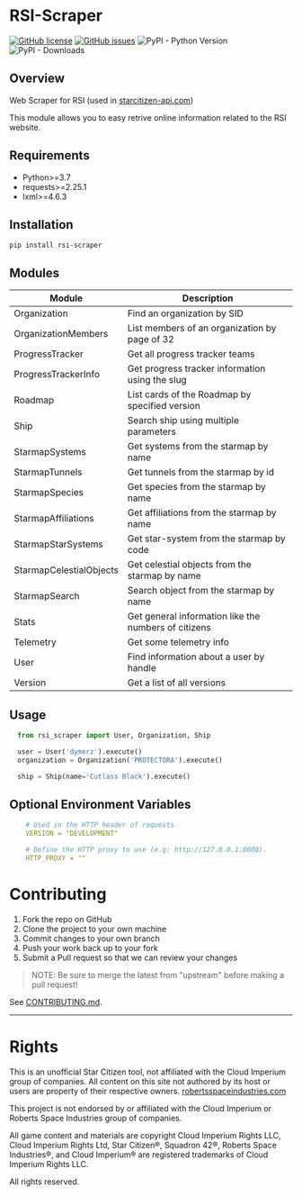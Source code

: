 # RSI-Scraper
[![GitHub license](https://img.shields.io/github/license/Dymerz/RSI-Scraper)](https://github.com/Dymerz/RSI-Scraper/blob/develop/LICENSE) [![GitHub issues](https://img.shields.io/github/issues/Dymerz/RSI-Scraper)](https://github.com/Dymerz/RSI-Scraper/issues) ![PyPI - Python Version](https://img.shields.io/pypi/pyversions/rsi-scraper) ![PyPI - Downloads](https://img.shields.io/pypi/dw/rsi-scraper)

## Overview

Web Scraper for RSI (used in [starcitizen-api.com](https://starcitizen-api.com))

This module allows you to easy retrive online information related to the RSI website.

## Requirements
- Python>=3.7
- requests>=2.25.1
- lxml>=4.6.3

## Installation
    pip install rsi-scraper

## Modules
 Module                  | Description   |
|-------------------------|---------------|
| Organization  | Find an organization by SID |
| OrganizationMembers   | List members of an organization by page of 32 |
| ProgressTracker   | Get all progress tracker teams |
| ProgressTrackerInfo   | Get progress tracker information using the slug |
| Roadmap   | List cards of the Roadmap by specified version |
| Ship  | Search ship using multiple parameters  |
| StarmapSystems    | Get systems from the starmap by name |
| StarmapTunnels    | Get tunnels from the starmap by id |
| StarmapSpecies    | Get species from the starmap by name |
| StarmapAffiliations   | Get affiliations from the starmap by name |
| StarmapStarSystems    | Get star-system from the starmap by code |
| StarmapCelestialObjects   | Get celestial objects from the starmap by name |
| StarmapSearch | Search object from the starmap by name |
| Stats | Get general information like the numbers of citizens |
| Telemetry | Get some telemetry info |
| User  | Find information about a user by handle |
| Version   | Get a list of all versions |

## Usage
```py
  from rsi_scraper import User, Organization, Ship

  user = User('dymerz').execute()
  organization = Organization('PROTECTORA').execute()

  ship = Ship(name='Cutlass Black').execute()
```

## Optional Environment Variables
```yaml
    # Used in the HTTP header of requests
    VERSION = "DEVELOPMENT"

    # Define the HTTP proxy to use (e.g: http://127.0.0.1:8000).
    HTTP_PROXY = ""
```

# Contributing

1. Fork the repo on GitHub
2. Clone the project to your own machine
3. Commit changes to your own branch
4. Push your work back up to your fork
5. Submit a Pull request so that we can review your changes

> NOTE: Be sure to merge the latest from "upstream" before making a pull request!

See [CONTRIBUTING.md](./CONTRIBUTING.md).

***
# Rights

 This is an unofficial Star Citizen tool, not affiliated with the Cloud Imperium group of companies. All content on this site not authored by its host or users are property of their respective owners. [robertsspaceindustries.com](https://robertsspaceindustries.com/)

 This project is not endorsed by or affiliated with the Cloud Imperium or Roberts Space Industries group of companies.

 All game content and materials are copyright Cloud Imperium Rights LLC, Cloud Imperium Rights Ltd, Star Citizen®, Squadron 42®, Roberts Space Industries®, and Cloud Imperium® are registered trademarks of Cloud Imperium Rights LLC.

 All rights reserved.
